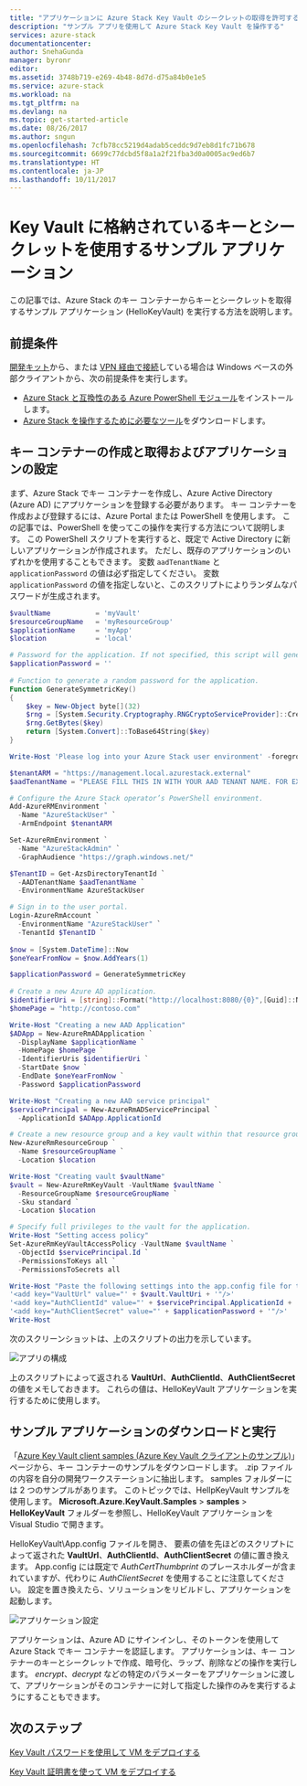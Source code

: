 ```yaml
---
title: "アプリケーションに Azure Stack Key Vault のシークレットの取得を許可する | Microsoft Docs"
description: "サンプル アプリを使用して Azure Stack Key Vault を操作する"
services: azure-stack
documentationcenter: 
author: SnehaGunda
manager: byronr
editor: 
ms.assetid: 3748b719-e269-4b48-8d7d-d75a84b0e1e5
ms.service: azure-stack
ms.workload: na
ms.tgt_pltfrm: na
ms.devlang: na
ms.topic: get-started-article
ms.date: 08/26/2017
ms.author: sngun
ms.openlocfilehash: 7cfb78cc5219d4adab5ceddc9d7eb8d1fc71b678
ms.sourcegitcommit: 6699c77dcbd5f8a1a2f21fba3d0a0005ac9ed6b7
ms.translationtype: HT
ms.contentlocale: ja-JP
ms.lasthandoff: 10/11/2017
---
```

# <a name="sample-application-that-uses-keys-and-secrets-stored-in-a-key-vault"></a>Key Vault に格納されているキーとシークレットを使用するサンプル アプリケーション

この記事では、Azure Stack のキー コンテナーからキーとシークレットを取得するサンプル アプリケーション (HelloKeyVault) を実行する方法を説明します。

## <a name="prerequisites"></a>前提条件 

[開発キット](azure-stack-connect-azure-stack.md#connect-to-azure-stack-with-remote-desktop)から、または [VPN 経由で接続](azure-stack-connect-azure-stack.md#connect-to-azure-stack-with-vpn)している場合は Windows ベースの外部クライアントから、次の前提条件を実行します。

* [Azure Stack と互換性のある Azure PowerShell モジュール](azure-stack-powershell-install.md)をインストールします。  
* [Azure Stack を操作するために必要なツール](azure-stack-powershell-download.md)をダウンロードします。 

## <a name="create-and-get-the-key-vault-and-application-settings"></a>キー コンテナーの作成と取得およびアプリケーションの設定

まず、Azure Stack でキー コンテナーを作成し、Azure Active Directory (Azure AD) にアプリケーションを登録する必要があります。 キー コンテナーを作成および登録するには、Azure Portal または PowerShell を使用します。 この記事では、PowerShell を使ってこの操作を実行する方法について説明します。 この PowerShell スクリプトを実行すると、既定で Active Directory に新しいアプリケーションが作成されます。 ただし、既存のアプリケーションのいずれかを使用することもできます。 変数 `aadTenantName` と `applicationPassword` の値は必ず指定してください。 変数 `applicationPassword` の値を指定しないと、このスクリプトによりランダムなパスワードが生成されます。 

```powershell
$vaultName           = 'myVault'
$resourceGroupName   = 'myResourceGroup'
$applicationName     = 'myApp'
$location            = 'local' 

# Password for the application. If not specified, this script will generate a random password during app creation.
$applicationPassword = '' 
                         
# Function to generate a random password for the application.
Function GenerateSymmetricKey()
{
    $key = New-Object byte[](32)
    $rng = [System.Security.Cryptography.RNGCryptoServiceProvider]::Create()
    $rng.GetBytes($key)
    return [System.Convert]::ToBase64String($key)
}

Write-Host 'Please log into your Azure Stack user environment' -foregroundcolor Green

$tenantARM = "https://management.local.azurestack.external"
$aadTenantName = "PLEASE FILL THIS IN WITH YOUR AAD TENANT NAME. FOR EXAMPLE: myazurestack.onmicrosoft.com"

# Configure the Azure Stack operator’s PowerShell environment.
Add-AzureRMEnvironment `
  -Name "AzureStackUser" `
  -ArmEndpoint $tenantARM

Set-AzureRmEnvironment `
  -Name "AzureStackAdmin" `
  -GraphAudience "https://graph.windows.net/"

$TenantID = Get-AzsDirectoryTenantId `
  -AADTenantName $aadTenantName `
  -EnvironmentName AzureStackUser

# Sign in to the user portal.
Login-AzureRmAccount `
  -EnvironmentName "AzureStackUser" `
  -TenantId $TenantID `
  
$now = [System.DateTime]::Now
$oneYearFromNow = $now.AddYears(1)

$applicationPassword = GenerateSymmetricKey
    
# Create a new Azure AD application.
$identifierUri = [string]::Format("http://localhost:8080/{0}",[Guid]::NewGuid().ToString("N"))
$homePage = "http://contoso.com"

Write-Host "Creating a new AAD Application"
$ADApp = New-AzureRmADApplication `
  -DisplayName $applicationName `
  -HomePage $homePage `
  -IdentifierUris $identifierUri `
  -StartDate $now `
  -EndDate $oneYearFromNow `
  -Password $applicationPassword

Write-Host "Creating a new AAD service principal"
$servicePrincipal = New-AzureRmADServicePrincipal `
  -ApplicationId $ADApp.ApplicationId

# Create a new resource group and a key vault within that resource group.
New-AzureRmResourceGroup `
  -Name $resourceGroupName `
  -Location $location   

Write-Host "Creating vault $vaultName"
$vault = New-AzureRmKeyVault -VaultName $vaultName `
  -ResourceGroupName $resourceGroupName `
  -Sku standard `
  -Location $location

# Specify full privileges to the vault for the application.
Write-Host "Setting access policy"
Set-AzureRmKeyVaultAccessPolicy -VaultName $vaultName `
  -ObjectId $servicePrincipal.Id `
  -PermissionsToKeys all `
  -PermissionsToSecrets all

Write-Host "Paste the following settings into the app.config file for the HelloKeyVault project:"
'<add key="VaultUrl" value="' + $vault.VaultUri + '"/>'
'<add key="AuthClientId" value="' + $servicePrincipal.ApplicationId + '"/>'
'<add key="AuthClientSecret" value="' + $applicationPassword + '"/>'
Write-Host

``` 

次のスクリーンショットは、上のスクリプトの出力を示しています。

![アプリの構成](media/azure-stack-kv-sample-app/settingsoutput.png)

上のスクリプトによって返される **VaultUrl**、**AuthClientId**、**AuthClientSecret** の値をメモしておきます。 これらの値は、HelloKeyVault アプリケーションを実行するために使用します。

## <a name="download-and-run-the-sample-application"></a>サンプル アプリケーションのダウンロードと実行

「[Azure Key Vault client samples (Azure Key Vault クライアントのサンプル)](https://www.microsoft.com/en-us/download/details.aspx?id=45343)」ページから、キー コンテナーのサンプルをダウンロードします。 .zip ファイルの内容を自分の開発ワークステーションに抽出します。 samples フォルダーには 2 つのサンプルがあります。 このトピックでは、HellpKeyVault サンプルを使用します。 **Microsoft.Azure.KeyVault.Samples** > **samples** > **HelloKeyVault** フォルダーを参照し、HelloKeyVault アプリケーションを Visual Studio で開きます。 

HelloKeyVault\App.config ファイルを開き、<appSettings> 要素の値を先ほどのスクリプトによって返された **VaultUrl**、**AuthClientId**、**AuthClientSecret** の値に置き換えます。 App.config には既定で *AuthCertThumbprint* のプレースホルダーが含まれていますが、代わりに *AuthClientSecret* を使用することに注意してください。 設定を置き換えたら、ソリューションをリビルドし、アプリケーションを起動します。

![アプリケーション設定](media/azure-stack-kv-sample-app/appconfig.png)
 
アプリケーションは、Azure AD にサインインし、そのトークンを使用して Azure Stack でキー コンテナーを認証します。 アプリケーションは、キー コンテナーのキーとシークレットで作成、暗号化、ラップ、削除などの操作を実行します。 *encrypt*、*decrypt* などの特定のパラメーターをアプリケーションに渡して、アプリケーションがそのコンテナーに対して指定した操作のみを実行するようにすることもできます。 


## <a name="next-steps"></a>次のステップ
[Key Vault パスワードを使用して VM をデプロイする](azure-stack-kv-deploy-vm-with-secret.md)

[Key Vault 証明書を使って VM をデプロイする](azure-stack-kv-push-secret-into-vm.md)



